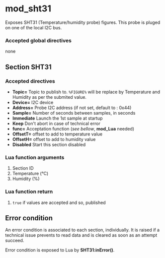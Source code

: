 mod_sht31
====

Exposes SHT31 (Temperature/humidity probe) figures. This probe is pluged on one of the local I2C bus.

### Accepted global directives

none

## Section SHT31
### Accepted directives

* **Topic=** Topic to publish to. `%FIGURE%` will be replace by Temperature and Humidity as per the submited value.
* **Device=** I2C device
* **Address=** Probe I2C address (if not set, default to : 0x44)
* **Sample=** Number of seconds between samples, in seconds
* **Immediate** Launch the 1st sample at startup
* **Keep** Don't abort in case of technical error
* **func=** Acceptation function (*see bellow*, **mod_Lua** needed)
* **OffsetT=** offset to add to temperature value
* **OffsetH=** offset to add to humidity value
* **Disabled** Start this section disabled

### Lua function arguments

1. Section ID
2. Temperature (°C)
3. Humidity (%)

### Lua function return

1. `true` if values are accepted and so, published

## Error condition

An error condition is associated to each section, individually. It is raised if a technical issue prevents to read data and is cleared as soon as an attempt succeed.

Error condition is exposed to Lua by **SHT31:inError()**.
